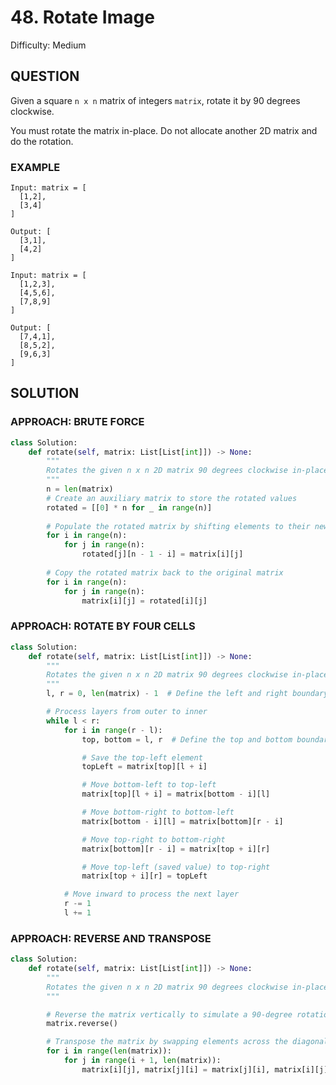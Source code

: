 # 48. Rotate Image
Difficulty: Medium

## QUESTION

Given a square `n x n` matrix of integers `matrix`, rotate it by 90 degrees clockwise.

You must rotate the matrix in-place. Do not allocate another 2D matrix and do the rotation.

### EXAMPLE

```
Input: matrix = [
  [1,2],
  [3,4]
]

Output: [
  [3,1],
  [4,2]
]
```

```
Input: matrix = [
  [1,2,3],
  [4,5,6],
  [7,8,9]
]

Output: [
  [7,4,1],
  [8,5,2],
  [9,6,3]
]
```

## SOLUTION


### APPROACH: BRUTE FORCE

```python
class Solution:
    def rotate(self, matrix: List[List[int]]) -> None:
        """
        Rotates the given n x n 2D matrix 90 degrees clockwise in-place.
        """
        n = len(matrix)
        # Create an auxiliary matrix to store the rotated values
        rotated = [[0] * n for _ in range(n)]
        
        # Populate the rotated matrix by shifting elements to their new positions
        for i in range(n):
            for j in range(n):
                rotated[j][n - 1 - i] = matrix[i][j]
        
        # Copy the rotated matrix back to the original matrix
        for i in range(n):
            for j in range(n):
                matrix[i][j] = rotated[i][j]
```

### APPROACH: ROTATE BY FOUR CELLS

```python
class Solution:
    def rotate(self, matrix: List[List[int]]) -> None:
        """
        Rotates the given n x n 2D matrix 90 degrees clockwise in-place.
        """
        l, r = 0, len(matrix) - 1  # Define the left and right boundary indices

        # Process layers from outer to inner
        while l < r:
            for i in range(r - l):
                top, bottom = l, r  # Define the top and bottom boundary indices

                # Save the top-left element
                topLeft = matrix[top][l + i]

                # Move bottom-left to top-left
                matrix[top][l + i] = matrix[bottom - i][l]

                # Move bottom-right to bottom-left
                matrix[bottom - i][l] = matrix[bottom][r - i]

                # Move top-right to bottom-right
                matrix[bottom][r - i] = matrix[top + i][r]

                # Move top-left (saved value) to top-right
                matrix[top + i][r] = topLeft

            # Move inward to process the next layer
            r -= 1
            l += 1
```

### APPROACH: REVERSE AND TRANSPOSE

```python
class Solution:
    def rotate(self, matrix: List[List[int]]) -> None:
        """
        Rotates the given n x n 2D matrix 90 degrees clockwise in-place.
        """

        # Reverse the matrix vertically to simulate a 90-degree rotation
        matrix.reverse()

        # Transpose the matrix by swapping elements across the diagonal
        for i in range(len(matrix)):
            for j in range(i + 1, len(matrix)):
                matrix[i][j], matrix[j][i] = matrix[j][i], matrix[i][j]
```
